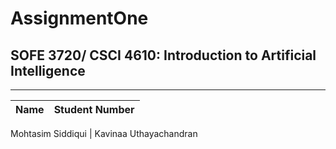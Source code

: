 # AssignmentOne
## SOFE 3720/ CSCI 4610: Introduction to Artificial Intelligence
----

Name| Student Number|
-|-

Mohtasim Siddiqui |
Kavinaa Uthayachandran
